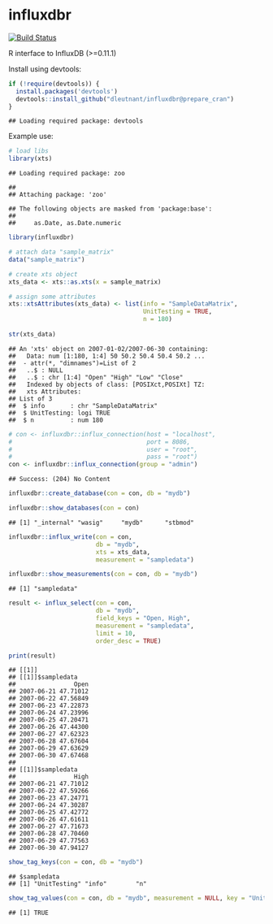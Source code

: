 influxdbr
================

[![Build Status](https://travis-ci.org/dleutnant/influxdbr.svg?branch=0.11.1)](https://travis-ci.org/dleutnant/influxdbr)

R interface to InfluxDB (&gt;=0.11.1)

Install using devtools:

``` r
if (!require(devtools)) {
  install.packages('devtools')
  devtools::install_github("dleutnant/influxdbr@prepare_cran")
}
```

    ## Loading required package: devtools

Example use:

``` r
# load libs
library(xts)
```

    ## Loading required package: zoo

    ## 
    ## Attaching package: 'zoo'

    ## The following objects are masked from 'package:base':
    ## 
    ##     as.Date, as.Date.numeric

``` r
library(influxdbr)
```

``` r
# attach data "sample_matrix"
data("sample_matrix")

# create xts object
xts_data <- xts::as.xts(x = sample_matrix)

# assign some attributes
xts::xtsAttributes(xts_data) <- list(info = "SampleDataMatrix",
                                     UnitTesting = TRUE, 
                                     n = 180)
                                     
str(xts_data)
```

    ## An 'xts' object on 2007-01-02/2007-06-30 containing:
    ##   Data: num [1:180, 1:4] 50 50.2 50.4 50.4 50.2 ...
    ##  - attr(*, "dimnames")=List of 2
    ##   ..$ : NULL
    ##   ..$ : chr [1:4] "Open" "High" "Low" "Close"
    ##   Indexed by objects of class: [POSIXct,POSIXt] TZ: 
    ##   xts Attributes:  
    ## List of 3
    ##  $ info       : chr "SampleDataMatrix"
    ##  $ UnitTesting: logi TRUE
    ##  $ n          : num 180

``` r
# con <- influxdbr::influx_connection(host = "localhost",
#                                     port = 8086,
#                                     user = "root",
#                                     pass = "root")
con <- influxdbr::influx_connection(group = "admin")
```

    ## Success: (204) No Content

``` r
influxdbr::create_database(con = con, db = "mydb")

influxdbr::show_databases(con = con)
```

    ## [1] "_internal" "wasig"     "mydb"      "stbmod"

``` r
influxdbr::influx_write(con = con, 
                        db = "mydb",
                        xts = xts_data, 
                        measurement = "sampledata")
```

``` r
influxdbr::show_measurements(con = con, db = "mydb")
```

    ## [1] "sampledata"

``` r
result <- influx_select(con = con, 
                        db = "mydb", 
                        field_keys = "Open, High", 
                        measurement = "sampledata",
                        limit = 10, 
                        order_desc = TRUE)

print(result)
```

    ## [[1]]
    ## [[1]]$sampledata
    ##                Open
    ## 2007-06-21 47.71012
    ## 2007-06-22 47.56849
    ## 2007-06-23 47.22873
    ## 2007-06-24 47.23996
    ## 2007-06-25 47.20471
    ## 2007-06-26 47.44300
    ## 2007-06-27 47.62323
    ## 2007-06-28 47.67604
    ## 2007-06-29 47.63629
    ## 2007-06-30 47.67468
    ## 
    ## [[1]]$sampledata
    ##                High
    ## 2007-06-21 47.71012
    ## 2007-06-22 47.59266
    ## 2007-06-23 47.24771
    ## 2007-06-24 47.30287
    ## 2007-06-25 47.42772
    ## 2007-06-26 47.61611
    ## 2007-06-27 47.71673
    ## 2007-06-28 47.70460
    ## 2007-06-29 47.77563
    ## 2007-06-30 47.94127

``` r
show_tag_keys(con = con, db = "mydb")
```

    ## $sampledata
    ## [1] "UnitTesting" "info"        "n"

``` r
show_tag_values(con = con, db = "mydb", measurement = NULL, key = "UnitTesting")
```

    ## [1] TRUE
